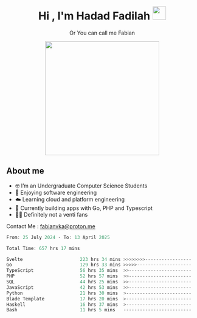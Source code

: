 <h1 align="center">Hi , I'm Hadad Fadilah  <img src="https://media.giphy.com/media/hvRJCLFzcasrR4ia7z/giphy.gif" width="35" ></h1>
<p align="center"><span>Or You can call me <span style="font: bold">Fabian</span></p>
<p align="center">
<img src="https://media.tenor.com/78dNivDemDAAAAAi/speech-bubble-venti.gif" width="300"/>    
</p>

##  About me
- 🤓 I’m an Undergraduate Computer Science Students
- 🍰 Enjoying software engineering
- ☁️ Learning cloud and platform engineering
- 🧰 Currently building apps with Go, PHP and Typescript 
- 🏃‍♂️ Definitely not a venti fans

Contact Me : fabianvka@proton.me

<!--START_SECTION:waka-->

```go
From: 25 July 2024 - To: 13 April 2025

Total Time: 657 hrs 17 mins

Svelte                     223 hrs 34 mins >>>>>>>>-----------------   33.72 %
Go                         129 hrs 33 mins >>>>>--------------------   19.54 %
TypeScript                 56 hrs 35 mins  >>-----------------------   08.53 %
PHP                        52 hrs 57 mins  >>-----------------------   07.99 %
SQL                        44 hrs 25 mins  >>-----------------------   06.70 %
JavaScript                 42 hrs 53 mins  >>-----------------------   06.47 %
Python                     21 hrs 30 mins  >------------------------   03.24 %
Blade Template             17 hrs 20 mins  >------------------------   02.61 %
Haskell                    16 hrs 37 mins  >------------------------   02.51 %
Bash                       11 hrs 5 mins   -------------------------   01.67 %
```

<!--END_SECTION:waka-->




<!--
**Fadil-Tao/Fadil-Tao** is a ✨ _special_ ✨ repository because its `README.md` (this file) appears on your GitHub profile.


